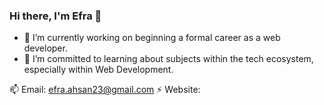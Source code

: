 ### Hi there, I'm Efra 👋

- 🔭 I’m currently working on beginning a formal career as a web developer.
- 🌱 I’m committed to learning about subjects within the tech ecosystem, especially within Web Development. 


📫 Email: efra.ahsan23@gmail.com
⚡ Website: 
